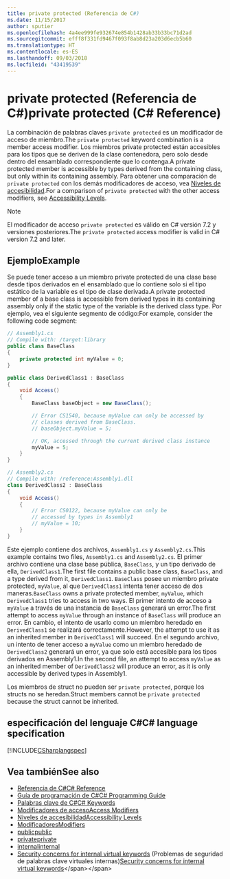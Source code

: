 ```yaml
---
title: private protected (Referencia de C#)
ms.date: 11/15/2017
author: sputier
ms.openlocfilehash: 4a4ee999fe932674e854b1428ab33b33bc71d2ad
ms.sourcegitcommit: efff8f331fd9467f093f8ab8d23a203d6ecb5b60
ms.translationtype: HT
ms.contentlocale: es-ES
ms.lasthandoff: 09/03/2018
ms.locfileid: "43419539"
---
```

# <a name="private-protected-c-reference"></a><span data-ttu-id="2c08d-102">private protected (Referencia de C#)</span><span class="sxs-lookup"><span data-stu-id="2c08d-102">private protected (C# Reference)</span></span>

<span data-ttu-id="2c08d-103">La combinación de palabras claves `private protected` es un modificador de acceso de miembro.</span><span class="sxs-lookup"><span data-stu-id="2c08d-103">The `private protected` keyword combination is a member access modifier.</span></span> <span data-ttu-id="2c08d-104">Los miembros private protected están accesibles para los tipos que se deriven de la clase contenedora, pero solo desde dentro del ensamblado correspondiente que lo contenga.</span><span class="sxs-lookup"><span data-stu-id="2c08d-104">A private protected member is accessible by types derived from the containing class, but only within its containing assembly.</span></span> <span data-ttu-id="2c08d-105">Para obtener una comparación de `private protected` con los demás modificadores de acceso, vea [Niveles de accesibilidad](accessibility-levels.md).</span><span class="sxs-lookup"><span data-stu-id="2c08d-105">For a comparison of `private protected` with the other access modifiers, see [Accessibility Levels](accessibility-levels.md).</span></span>

> [!NOTE]
> <span data-ttu-id="2c08d-106">El modificador de acceso `private protected` es válido en C# versión 7.2 y versiones posteriores.</span><span class="sxs-lookup"><span data-stu-id="2c08d-106">The `private protected` access modifier is valid in C# version 7.2 and later.</span></span>

## <a name="example"></a><span data-ttu-id="2c08d-107">Ejemplo</span><span class="sxs-lookup"><span data-stu-id="2c08d-107">Example</span></span>

<span data-ttu-id="2c08d-108">Se puede tener acceso a un miembro private protected de una clase base desde tipos derivados en el ensamblado que lo contiene solo si el tipo estático de la variable es el tipo de clase derivada.</span><span class="sxs-lookup"><span data-stu-id="2c08d-108">A private protected member of a base class is accessible from derived types in its containing assembly only if the static type of the variable is the derived class type.</span></span> <span data-ttu-id="2c08d-109">Por ejemplo, vea el siguiente segmento de código:</span><span class="sxs-lookup"><span data-stu-id="2c08d-109">For example, consider the following code segment:</span></span>  

```csharp
// Assembly1.cs  
// Compile with: /target:library  
public class BaseClass
{
    private protected int myValue = 0;
}

public class DerivedClass1 : BaseClass
{
    void Access()
    {
        BaseClass baseObject = new BaseClass();

        // Error CS1540, because myValue can only be accessed by
        // classes derived from BaseClass.
        // baseObject.myValue = 5;  

        // OK, accessed through the current derived class instance
        myValue = 5;
    }
}
```

```csharp
// Assembly2.cs  
// Compile with: /reference:Assembly1.dll  
class DerivedClass2 : BaseClass
{
    void Access()
    {
        // Error CS0122, because myValue can only be
        // accessed by types in Assembly1
        // myValue = 10;
    }
}
```

<span data-ttu-id="2c08d-110">Este ejemplo contiene dos archivos, `Assembly1.cs` y `Assembly2.cs`.</span><span class="sxs-lookup"><span data-stu-id="2c08d-110">This example contains two files, `Assembly1.cs` and `Assembly2.cs`.</span></span>
<span data-ttu-id="2c08d-111">El primer archivo contiene una clase base pública, `BaseClass`, y un tipo derivado de ella, `DerivedClass1`.</span><span class="sxs-lookup"><span data-stu-id="2c08d-111">The first file contains a public base class, `BaseClass`, and a type derived from it, `DerivedClass1`.</span></span> <span data-ttu-id="2c08d-112">`BaseClass` posee un miembro private protected, `myValue`, al que `DerivedClass1` intenta tener acceso de dos maneras.</span><span class="sxs-lookup"><span data-stu-id="2c08d-112">`BaseClass` owns a private protected member, `myValue`, which `DerivedClass1` tries to access in two ways.</span></span> <span data-ttu-id="2c08d-113">El primer intento de acceso a `myValue` a través de una instancia de `BaseClass` generará un error.</span><span class="sxs-lookup"><span data-stu-id="2c08d-113">The first attempt to access `myValue` through an instance of `BaseClass` will produce an error.</span></span> <span data-ttu-id="2c08d-114">En cambio, el intento de usarlo como un miembro heredado en `DerivedClass1` se realizará correctamente.</span><span class="sxs-lookup"><span data-stu-id="2c08d-114">However, the attempt to use it as an inherited member in `DerivedClass1` will succeed.</span></span>
<span data-ttu-id="2c08d-115">En el segundo archivo, un intento de tener acceso a `myValue` como un miembro heredado de `DerivedClass2` generará un error, ya que solo está accesible para los tipos derivados en Assembly1.</span><span class="sxs-lookup"><span data-stu-id="2c08d-115">In the second file, an attempt to access `myValue` as an inherited member of `DerivedClass2` will produce an error, as it is only accessible by derived types in Assembly1.</span></span>

<span data-ttu-id="2c08d-116">Los miembros de struct no pueden ser `private protected`, porque los structs no se heredan.</span><span class="sxs-lookup"><span data-stu-id="2c08d-116">Struct members cannot be `private protected` because the struct cannot be inherited.</span></span>  

## <a name="c-language-specification"></a><span data-ttu-id="2c08d-117">especificación del lenguaje C#</span><span class="sxs-lookup"><span data-stu-id="2c08d-117">C# language specification</span></span>

[!INCLUDE[CSharplangspec](~/includes/csharplangspec-md.md)]  

## <a name="see-also"></a><span data-ttu-id="2c08d-118">Vea también</span><span class="sxs-lookup"><span data-stu-id="2c08d-118">See also</span></span>

- [<span data-ttu-id="2c08d-119">Referencia de C#</span><span class="sxs-lookup"><span data-stu-id="2c08d-119">C# Reference</span></span>](../index.md)
- [<span data-ttu-id="2c08d-120">Guía de programación de C#</span><span class="sxs-lookup"><span data-stu-id="2c08d-120">C# Programming Guide</span></span>](../../programming-guide/index.md)
- [<span data-ttu-id="2c08d-121">Palabras clave de C#</span><span class="sxs-lookup"><span data-stu-id="2c08d-121">C# Keywords</span></span>](index.md)
- [<span data-ttu-id="2c08d-122">Modificadores de acceso</span><span class="sxs-lookup"><span data-stu-id="2c08d-122">Access Modifiers</span></span>](access-modifiers.md)
- [<span data-ttu-id="2c08d-123">Niveles de accesibilidad</span><span class="sxs-lookup"><span data-stu-id="2c08d-123">Accessibility Levels</span></span>](accessibility-levels.md)
- [<span data-ttu-id="2c08d-124">Modificadores</span><span class="sxs-lookup"><span data-stu-id="2c08d-124">Modifiers</span></span>](modifiers.md)
- [<span data-ttu-id="2c08d-125">public</span><span class="sxs-lookup"><span data-stu-id="2c08d-125">public</span></span>](public.md)
- [<span data-ttu-id="2c08d-126">private</span><span class="sxs-lookup"><span data-stu-id="2c08d-126">private</span></span>](private.md)
- [<span data-ttu-id="2c08d-127">internal</span><span class="sxs-lookup"><span data-stu-id="2c08d-127">internal</span></span>](internal.md)
- <span data-ttu-id="2c08d-128">[Security concerns for internal virtual keywords](https://docs.microsoft.com/previous-versions/dotnet/netframework-4.0/heyd8kky(v=vs.100)) (Problemas de seguridad de palabras clave virtuales internas)</span><span class="sxs-lookup"><span data-stu-id="2c08d-128">[Security concerns for internal virtual keywords](https://docs.microsoft.com/previous-versions/dotnet/netframework-4.0/heyd8kky(v=vs.100))</span></span>